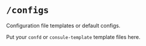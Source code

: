 # `/configs`

Configuration file templates or default configs.

Put your `confd` or `consule-template` template files here.